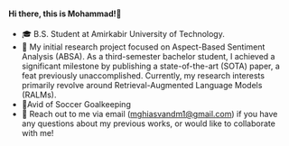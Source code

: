 #### Hi there, this is Mohammad!👋
- 🎓 B.S. Student at Amirkabir University of Technology.<br>
- 🔭 My initial research project focused on Aspect-Based Sentiment Analysis (ABSA). As a third-semester bachelor student, I achieved a significant milestone by publishing a state-of-the-art (SOTA) paper, a feat previously unaccomplished. Currently, my research interests primarily revolve around Retrieval-Augmented Language Models (RALMs).<br>
-  🏃Avid of Soccer Goalkeeping<br>
- 💬 Reach out to me via email (mghiasvandm1@gmail.com) if you have any questions about my previous works, or would like to collaborate with me!
<br>
